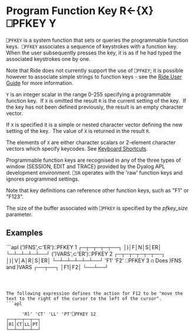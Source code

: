 <!-- Hidden search keywords -->
<div style="display: none;">
  ⎕PFKEY PFKEY
</div>






<h1 class="heading"><span class="name">Program Function Key</span> <span class="command">R←{X}⎕PFKEY Y</span></h1>



`⎕PFKEY` is a system function that sets or queries the programmable function keys.  `⎕PFKEY` associates a sequence of keystrokes with a function key.  When the user subsequently presses the key, it is as if he had typed the associated keystrokes one by one.


Note that Ride does not currently support the use of `⎕PFKEY`; it is possible however to associate simple strings to function keys - see the [Ride User Guide](https://dyalog.github.io/ride) for more information.



`Y` is an integer scalar in the range 0-255 specifying a programmable function key.  If `X` is omitted the result `R` is the current setting of the key.  If the key has not been defined previously, the result is an empty character vector.


If `X` is specified it is a simple or nested character vector defining the new setting of the key.  The value of `X` is returned in the result `R`.


The elements of `X` are either character scalars or 2-element character vectors which specify keycodes. See [Keyboard Shortcuts](../../../windows-ui-guide/keyboard-shortcuts).


Programmable function keys are recognised in any of the three types of window (SESSION, EDIT and TRACE) provided by the Dyalog APL development environment. `⎕SR` operates with the 'raw' function keys and ignores programmed settings.


Note that key definitions can reference other function keys, such as "F1" or "F123".


The size of the buffer associated with `⎕PFKEY` is specified by the *pfkey_size* parameter.

<h2 class="example">Examples</h2>
```apl
       (')FNS',⊂'ER')⎕PFKEY 1
┌─┬─┬─┬─┬──┐
│)│F│N│S│ER│
└─┴─┴─┴─┴──┘
       (')VARS',⊂'ER')⎕PFKEY 2
┌─┬─┬─┬─┬─┬──┐
│)│V│A│R│S│ER│
└─┴─┴─┴─┴─┴──┘
      'F1' 'F2' ⎕PFKEY 3 ⍝ Does )FNS and )VARS
┌──┬──┐
│F1│F2│
└──┴──┘

```



The following expression defines the action for F12 to be "move the text to the right of the cursor to the left of the cursor".
```apl
   
      'Rl' 'CT' 'LL' 'PT'⎕PFKEY 12
┌──┬──┬──┬──┐
│Rl│CT│LL│PT│
└──┴──┴──┴──┘

```



